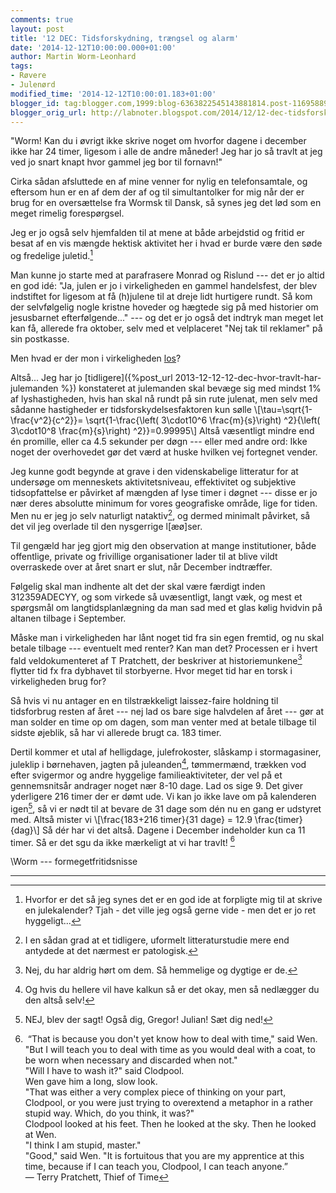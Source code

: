 ```yaml
---
comments: true
layout: post
title: '12 DEC: Tidsforskydning, trængsel og alarm'
date: '2014-12-12T10:00:00.000+01:00'
author: Martin Worm-Leonhard
tags:
- Røvere
- Julenørd
modified_time: '2014-12-12T10:00:01.183+01:00'
blogger_id: tag:blogger.com,1999:blog-6363822545143881814.post-116958899256220651
blogger_orig_url: http://labnoter.blogspot.com/2014/12/12-dec-tidsforskydning-trngsel-og-alarm.html
---
```


"Worm! Kan du i øvrigt ikke skrive noget om hvorfor dagene i december
ikke har 24 timer, ligesom i alle de andre måneder! Jeg har jo så travlt
at jeg ved jo snart knapt hvor gammel jeg bor til fornavn!"

Cirka sådan afsluttede en af mine venner for nylig en telefonsamtale, og
eftersom hun er en af dem der af og til simultantolker for mig når der
er brug for en oversættelse fra Wormsk til Dansk, så synes jeg det lød
som en meget rimelig forespørgsel.

Jeg er jo også selv hjemfalden til at mene at både arbejdstid og fritid
er besat af en vis mængde hektisk aktivitet her i hvad er burde være den
søde og fredelige juletid.[^1]

Man kunne jo starte med at parafrasere Monrad og Rislund --- det er jo
altid en god idé: "Ja, julen er jo i virkeligheden en gammel
handelsfest, der blev indstiftet for ligesom at få (h)julene til at
dreje lidt hurtigere rundt. Så kom der selvfølgelig nogle kristne
hoveder og hægtede sig på med historier om jesusbarnet efterfølgende..."
--- og det er jo også det indtryk man meget let kan få, allerede fra
oktober, selv med et velplaceret "Nej tak til reklamer" på sin
postkasse.

Men hvad er der mon i
virkeligheden [los](http://da.wikipedia.org/wiki/Los)?

Altså... Jeg har jo
[tidligere]({%post_url 2013-12-12-12-dec-hvor-travlt-har-julemanden %}) konstateret
at julemanden skal bevæge sig med mindst 1% af lyshastigheden, hvis han
skal nå rundt på sin rute julenat, men selv med sådanne hastigheder er
tidsforskydelsesfaktoren kun sølle
\\[\tau=\sqrt{1-\frac{v^2}{c^2}}= \sqrt{1-\frac{\left( 3\cdot10^6 \frac{m}{s}\right) ^2}{\left( 3\cdot10^8 \frac{m}{s}\right) ^2}}=0.99995\\] 
Altså væsentligt mindre end én
promille, eller ca 4.5 sekunder per døgn --- eller med andre ord: Ikke
noget der overhovedet gør det værd at huske hvilken vej fortegnet
vender.

Jeg kunne godt begynde at grave i den videnskabelige litteratur for at
undersøge om menneskets aktivitetsniveau, effektivitet og subjektive
tidsopfattelse er påvirket af mængden af lyse timer i døgnet --- disse er
jo nær deres absolutte minimum for vores geografiske område, lige for
tiden. Men nu er jeg jo selv naturligt nataktiv[^2], og dermed minimalt
påvirket, så det vil jeg overlade til den nysgerrige l\[æø\]ser.

Til gengæld har jeg gjort mig den observation at mange institutioner,
både offentlige, private og frivillige organisationer lader til at blive
vildt overraskede over at året snart er slut, når December indtræffer.

Følgelig skal man indhente alt det der skal være færdigt inden
312359ADECYY, og som virkede så uvæsentligt, langt væk, og mest et
spørgsmål om langtidsplanlægning da man sad med et glas kølig hvidvin på
altanen tilbage i September.

Måske man i virkeligheden har lånt noget tid fra sin egen fremtid, og nu
skal betale tilbage --- eventuelt med renter? Kan man det? Processen er i
hvert fald veldokumenteret af T Pratchett, der beskriver at
historiemunkene[^4] flytter tid fx fra dybhavet til storbyerne. Hvor
meget tid har en torsk i virkeligheden brug for?

Så hvis vi nu antager en en tilstrækkeligt laissez-faire holdning til
tidsforbrug resten af året --- nej lad os bare sige halvdelen af året ---
gør at man solder en time op om dagen, som man venter med at betale
tilbage til sidste øjeblik, så har vi allerede brugt ca. 183 timer.

Dertil kommer et utal af helligdage, julefrokoster, slåskamp i
stormagasiner, juleklip i børnehaven, jagten på juleanden[^5],
tømmermænd, trækken vod efter svigermor og andre hyggelige
familieaktiviteter, der vel på et gennemsnitsår andrager noget nær 8-10
dage. Lad os sige 9. Det giver yderligere 216 timer der er dømt ude. Vi
kan jo ikke lave om på kalenderen igen[^6], så vi er nødt til at bevare
de 31 dage som dén nu en gang er udstyret med. Altså mister vi
\\[\frac{183+216 timer}{31 dage} = 12.9 \frac{timer}{dag}\\] Så dér
har vi det altså. Dagene i December indeholder kun ca 11 timer. Så er
det sgu da ikke mærkeligt at vi har travlt! [^7]

\\Worm --- formegetfritidsnisse


------------------------------------------------------------------------

[^1]: Hvorfor er det så jeg synes det er en god ide at forpligte mig
    til at skrive en julekalender? Tjah - det ville jeg også gerne vide -
    men det er jo ret hyggeligt...

[^2]: I en sådan grad at et tidligere, uformelt litteraturstudie mere
    end antydede at det nærmest er patologisk.[^3]

[^3]: Muligvis blev resultatet påvirket af at studiet blev udført midt
    om natten. Jeg tror dog ikke det gør det til et metastudie.

[^4]: Nej, du har aldrig hørt om dem. Så hemmelige og dygtige er de.

[^5]: Og hvis du hellere vil have kalkun så er det okay, men så
    nedlægger du den altså selv!

[^6]: NEJ, blev der sagt! Også dig, Gregor! Julian! Sæt dig ned!

[^7]:  “That is because you don't yet know how to deal with time," said
    Wen. "But I will teach you to deal with time as you would deal with a
    coat, to be worn when necessary and discarded when not."  
    "Will I have to wash it?" said Clodpool.  
    Wen gave him a long, slow look.  
    "That was either a very complex piece of thinking on your part,
    Clodpool, or you were just trying to overextend a metaphor in a rather
    stupid way. Which, do you think, it was?"  
    Clodpool looked at his feet. Then he looked at the sky. Then he looked
    at Wen.  
    "I think I am stupid, master."  
    "Good," said Wen. "It is fortuitous that you are my apprentice at this
    time, because if I can teach you, Clodpool, I can teach anyone.”  
    ― Terry Pratchett, Thief of Time
